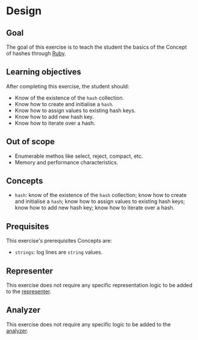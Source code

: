 # Design

## Goal

The goal of this exercise is to teach the student the basics of the Concept of hashes through [Ruby][ruby-doc-hash].

## Learning objectives

After completing this exercise, the student should:

- Know of the existence of the `hash` collection.
- Know how to create and initialise a `hash`.
- Know how to assign values to existing hash keys.
- Know how to add new hash key.
- Know how to iterate over a hash.

## Out of scope

- Enumerable methos like select, reject, compact, etc.
- Memory and performance characteristics.

## Concepts

- `hash`: know of the existence of the `hash` collection; know how to create and initialise a `hash`; know how to assign values to existing hash keys; know how to add new hash key; know how to iterate over a hash.

## Prequisites

This exercise's prerequisites Concepts are:

- `strings`: log lines are `string` values.

## Representer

This exercise does not require any specific representation logic to be added to the [representer][representer].

## Analyzer

This exercise does not require any specific logic to be added to the [analyzer][analyzer].

[analyzer]: https://github.com/exercism/ruby-analyzer
[representer]: https://github.com/exercism/ruby-representer
[ruby-doc-hash]: https://ruby-doc.org/core-2.7.1/Hash.html

